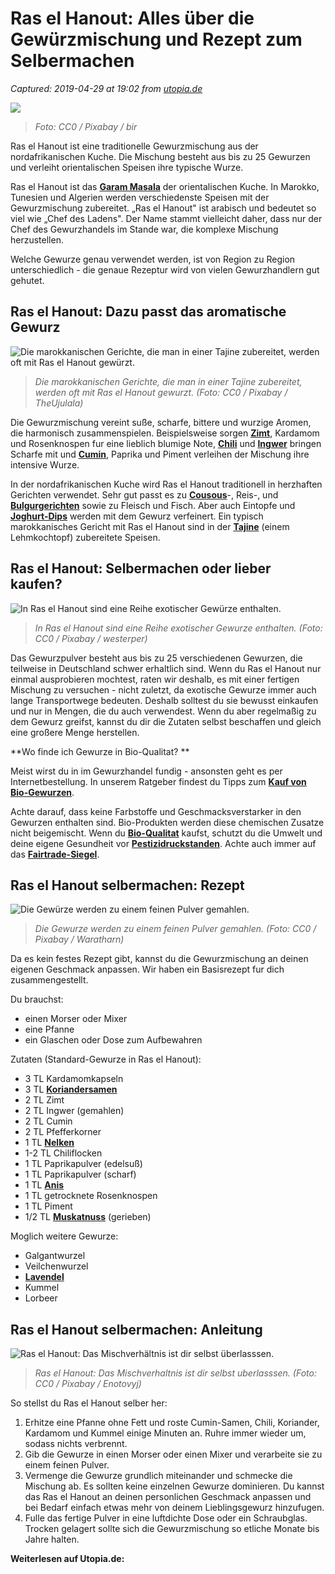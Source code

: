 # Ras el Hanout: Alles über die Gewürzmischung und Rezept zum Selbermachen

_Captured: 2019-04-29 at 19:02 from [utopia.de](https://utopia.de/ratgeber/ras-el-hanout-alles-ueber-die-gewuerzmischung-und-rezept-zum-selbermachen/)_

![](https://img.utopia.de/vgRvXrcAkRsuKra9Xadmd5b5OYE=/640x300/https://utopia.de/app/uploads/2019/03/ras-el-hanout-cc0-pixabay-bir-190325.jpg)

> _Foto: CC0 / Pixabay / bir_

Ras el Hanout ist eine traditionelle Gewurzmischung aus der nordafrikanischen Kuche. Die Mischung besteht aus bis zu 25 Gewurzen und verleiht orientalischen Speisen ihre typische Wurze.

Ras el Hanout ist das **[Garam Masala](https://utopia.de/ratgeber/garam-masala-rezept-fuer-die-indische-gewuerzmischung/)** der orientalischen Kuche. In Marokko, Tunesien und Algerien werden verschiedenste Speisen mit der Gewurzmischung zubereitet. „Ras el Hanout" ist arabisch und bedeutet so viel wie „Chef des Ladens". Der Name stammt vielleicht daher, dass nur der Chef des Gewurzhandels im Stande war, die komplexe Mischung herzustellen.

Welche Gewurze genau verwendet werden, ist von Region zu Region unterschiedlich - die genaue Rezeptur wird von vielen Gewurzhandlern gut gehutet.

## Ras el Hanout: Dazu passt das aromatische Gewurz

![Die marokkanischen Gerichte, die man in einer Tajine zubereitet, werden oft mit Ras el Hanout gewürzt. ](https://img.utopia.de/QDr068Y9XvKuVACnf_eCEdsjffM=/460x0/https://utopia.de/app/uploads/2019/03/die-marokkanischen-gerichte-die-man-in-einer-taji-cc0-pixabay-theujulala-190325_download.jpg)

> _Die marokkanischen Gerichte, die man in einer Tajine zubereitet, werden oft mit Ras el Hanout gewurzt. (Foto: CC0 / Pixabay / TheUjulala)_

Die Gewurzmischung vereint suße, scharfe, bittere und wurzige Aromen, die harmonisch zusammenspielen. Beispielsweise sorgen **[Zimt](https://utopia.de/ratgeber/zimt-wirkung-inhaltsstoffe-und-unterschiede-der-sorten/)**, Kardamom und Rosenknospen fur eine lieblich blumige Note, **[Chili](https://utopia.de/ratgeber/chili-trocknen-methoden-zum-haltbarmachen/)** und **[Ingwer](https://utopia.de/ratgeber/ingwer-wirkung-gesund/)** bringen Scharfe mit und **[Cumin](https://utopia.de/ratgeber/kreuzkuemmel-wirkung-und-anwendung-von-cumin/)**, Paprika und Piment verleihen der Mischung ihre intensive Wurze.

In der nordafrikanischen Kuche wird Ras el Hanout traditionell in herzhaften Gerichten verwendet. Sehr gut passt es zu **[Cousous](https://utopia.de/ratgeber/so-gesund-ist-couscous-alles-zu-naehrwerten-und-kalorien/)**-, Reis-, und **[Bulgurgerichten](https://utopia.de/ratgeber/bulgur-rezepte-leckere-ideen-und-anleitungen/)** sowie zu Fleisch und Fisch. Aber auch Eintopfe und **[Joghurt-Dips](https://utopia.de/ratgeber/joghurt-dip-3-leckere-rezepte/)** werden mit dem Gewurz verfeinert. Ein typisch marokkanisches Gericht mit Ras el Hanout sind in der **[Tajine](https://utopia.de/ratgeber/rezepte-fuer-die-tajine-leckeres-aus-dem-nordafrikanischen-schmortopf/)** (einem Lehmkochtopf) zubereitete Speisen.

## Ras el Hanout: Selbermachen oder lieber kaufen?

![In Ras el Hanout sind eine Reihe exotischer Gewürze enthalten. ](https://img.utopia.de/kOAZVGt4CNlH4Q2qMh9h5ruPj00=/680x0/https://utopia.de/app/uploads/2019/03/in-ras-el-hanout-sind-eine-reihe-exotischer-gewuerz-cc0-pixabay-westerper-190326_download.jpg)

> _In Ras el Hanout sind eine Reihe exotischer Gewurze enthalten. (Foto: CC0 / Pixabay / westerper)_

Das Gewurzpulver besteht aus bis zu 25 verschiedenen Gewurzen, die teilweise in Deutschland schwer erhaltlich sind. Wenn du Ras el Hanout nur einmal ausprobieren mochtest, raten wir deshalb, es mit einer fertigen Mischung zu versuchen - nicht zuletzt, da exotische Gewurze immer auch lange Transportwege bedeuten. Deshalb solltest du sie bewusst einkaufen und nur in Mengen, die du auch verwendest. Wenn du aber regelmaßig zu dem Gewurz greifst, kannst du dir die Zutaten selbst beschaffen und gleich eine großere Menge herstellen.

**Wo finde ich Gewurze in Bio-Qualitat? **

Meist wirst du in im Gewurzhandel fundig - ansonsten geht es per Internetbestellung. In unserem Ratgeber findest du Tipps zum **[Kauf von Bio-Gewurzen](https://utopia.de/ratgeber/bio-gewuerze-kaufen-marken-online-shops/)**.

Achte darauf, dass keine Farbstoffe und Geschmacksverstarker in den Gewurzen enthalten sind. Bio-Produkten werden diese chemischen Zusatze nicht beigemischt. Wenn du **[Bio-Qualitat](https://utopia.de/sponsored-content/glaubwuerdige-siegel-wegweiser/)** kaufst, schutzt du die Umwelt und deine eigene Gesundheit vor **[Pestizidruckstanden](https://utopia.de/ratgeber/pestizide-wissenswertes-zu-herbiziden-fungiziden-und-insektiziden/)**. Achte auch immer auf das **[Fairtrade-Siegel](https://utopia.de/siegel/fairtrade-siegel-bedeutung-kritik/)**.

## Ras el Hanout selbermachen: Rezept

![Die Gewürze werden zu einem feinen Pulver gemahlen. ](https://img.utopia.de/ERSZuctB5E2Ynnzxhqdbwnpp3-o=/640x0/https://utopia.de/app/uploads/2019/03/die-gewuerze-werden-zu-einem-feinen-pulver-gemahlen-cc0-pixabay-waratharn-190326_download.jpg)

> _Die Gewurze werden zu einem feinen Pulver gemahlen. (Foto: CC0 / Pixabay / Waratharn)_

Da es kein festes Rezept gibt, kannst du die Gewurzmischung an deinen eigenen Geschmack anpassen. Wir haben ein Basisrezept fur dich zusammengestellt.

Du brauchst:

  * einen Morser oder Mixer
  * eine Pfanne
  * ein Glaschen oder Dose zum Aufbewahren

Zutaten (Standard-Gewurze in Ras el Hanout):

  * 3 TL Kardamomkapseln
  * 3 TL **[Koriandersamen](https://utopia.de/ratgeber/koriander-wissenswertes-zur-gewuerz-und-heilpflanze/)**
  * 2 TL Zimt
  * 2 TL Ingwer (gemahlen)
  * 2 TL Cumin
  * 2 TL Pfefferkorner
  * 1 TL **[Nelken](https://utopia.de/ratgeber/nelken-ein-gewuerz-nicht-nur-zum-kochen/)**
  * 1-2 TL Chiliflocken
  * 1 TL Paprikapulver (edelsuß)
  * 1 TL Paprikapulver (scharf)
  * 1 TL **[Anis](https://utopia.de/ratgeber/anis-wirkung-und-anwendung-der-vielseitigen-heilpflanze/)**
  * 1 TL getrocknete Rosenknospen
  * 1 TL Piment
  * 1/2 TL **[Muskatnuss](https://utopia.de/ratgeber/muskatnuss-herkunft-wirkung-und-verwendung/)** (gerieben)

Moglich weitere Gewurze:

  * Galgantwurzel
  * Veilchenwurzel
  * **[Lavendel](https://utopia.de/ratgeber/lavendel-trocknen-so-hast-du-laenger-was-von-den-duftenden-pflanzen/)**
  * Kummel
  * Lorbeer

## Ras el Hanout selbermachen: Anleitung

![Ras el Hanout: Das Mischverhältnis ist dir selbst überlasssen. ](https://img.utopia.de/Rzm9xU50_6xvcPNZJdGZP_WBHus=/192x0/https://utopia.de/app/uploads/2019/03/ras-el-hanout-das-mischverhaeltnis-ist-dir-selbst-cc0-pixabay-enotovyj-190326_download.jpg)

> _Ras el Hanout: Das Mischverhaltnis ist dir selbst uberlasssen. (Foto: CC0 / Pixabay / Enotovyj)_

So stellst du Ras el Hanout selber her:

  1. Erhitze eine Pfanne ohne Fett und roste Cumin-Samen, Chili, Koriander, Kardamom und Kummel einige Minuten an. Ruhre immer wieder um, sodass nichts verbrennt.
  2. Gib die Gewurze in einen Morser oder einen Mixer und verarbeite sie zu einem feinen Pulver.
  3. Vermenge die Gewurze grundlich miteinander und schmecke die Mischung ab. Es sollten keine einzelnen Gewurze dominieren. Du kannst das Ras el Hanout an deinen personlichen Geschmack anpassen und bei Bedarf einfach etwas mehr von deinem Lieblingsgewurz hinzufugen.
  4. Fulle das fertige Pulver in eine luftdichte Dose oder ein Schraubglas. Trocken gelagert sollte sich die Gewurzmischung so etliche Monate bis Jahre halten.

**Weiterlesen auf Utopia.de:**

